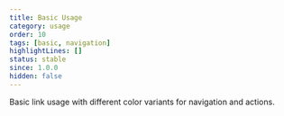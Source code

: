 ```yaml
---
title: Basic Usage
category: usage
order: 10
tags: [basic, navigation]
highlightLines: []
status: stable
since: 1.0.0
hidden: false
---
```


Basic link usage with different color variants for navigation and actions.
